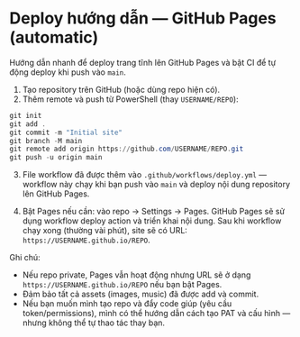 # Deploy hướng dẫn — GitHub Pages (automatic)

Hướng dẫn nhanh để deploy trang tĩnh lên GitHub Pages và bật CI để tự động deploy khi push vào `main`.

1) Tạo repository trên GitHub (hoặc dùng repo hiện có).
2) Thêm remote và push từ PowerShell (thay `USERNAME/REPO`):

```powershell
git init
git add .
git commit -m "Initial site"
git branch -M main
git remote add origin https://github.com/USERNAME/REPO.git
git push -u origin main
```

3) File workflow đã được thêm vào `.github/workflows/deploy.yml` — workflow này chạy khi bạn push vào `main` và deploy nội dung repository lên GitHub Pages.

4) Bật Pages nếu cần: vào repo → Settings → Pages. GitHub Pages sẽ sử dụng workflow deploy action và triển khai nội dung. Sau khi workflow chạy xong (thường vài phút), site sẽ có URL: `https://USERNAME.github.io/REPO`.

Ghi chú:
- Nếu repo private, Pages vẫn hoạt động nhưng URL sẽ ở dạng `https://USERNAME.github.io/REPO` nếu bạn bật Pages.
- Đảm bảo tất cả assets (images, music) đã được add và commit.
- Nếu bạn muốn mình tạo repo và đẩy code giúp (yêu cầu token/permissions), mình có thể hướng dẫn cách tạo PAT và cấu hình — nhưng không thể tự thao tác thay bạn.
